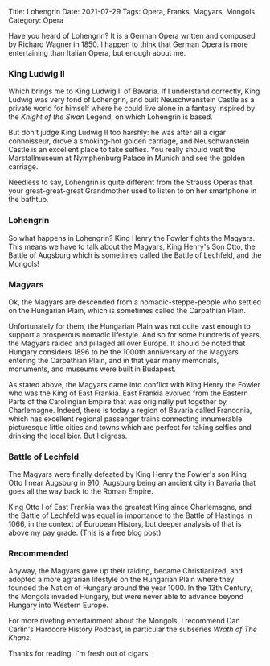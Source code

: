 Title: Lohengrin
Date: 2021-07-29
Tags: Opera, Franks, Magyars, Mongols
Category: Opera


Have you heard of Lohengrin? It is a German Opera written and composed by
Richard Wagner in 1850. I happen to think that German Opera is more
entertaining than Italian Opera, but enough about me.

### King Ludwig II
Which brings me to King Ludwig II of Bavaria. If I understand correctly,
King Ludwig was very fond of Lohengrin, and built Neuschwanstein Castle
as a private world for himself where he could live alone in a fantasy
inspired by the *Knight of the Swan* Legend, on which Lohengrin
is based.

But don't judge King Ludwig II too harshly: he was after all a cigar connoisseur,
drove a smoking-hot golden carriage, and Neuschwanstein Castle is
an excellent place to take selfies. You really should visit the
Marstallmuseum at Nymphenburg Palace in Munich and see the golden
carriage.

Needless to say, Lohengrin is quite different from the Strauss Operas
that your great-great-great Grandmother used to listen to on
her smartphone in the bathtub.

### Lohengrin
So what happens in Lohengrin? King Henry the Fowler fights the Magyars.
This means we have to talk about the Magyars, King Henry's Son Otto,
the Battle of Augsburg which is sometimes called the Battle of Lechfeld,
and the Mongols!

### Magyars
Ok, the Magyars are descended from a nomadic-steppe-people who settled on
the Hungarian Plain, which is sometimes called the Carpathian Plain.

Unfortunately for them, the Hungarian Plain was not quite vast
enough to support a prosperous nomadic lifestyle. And so for some hundreds
of years, the Magyars raided and pillaged all over Europe. It should be noted that
Hungary considers 1896 to be the 1000th anniversary of the Magyars entering
the Carpathian Plain, and in that year many memorials, monuments, and museums
were built in Budapest.

As stated above, the Magyars came into conflict with King Henry the Fowler
who was the King of East Frankia. East Frankia evolved from the Eastern Parts of the
Carolingian Empire that was originally put together by Charlemagne. Indeed,
there is today a region of Bavaria called Franconia, which has excellent
regional passenger trains connecting innumerable picturesque little cities and towns
which are perfect for taking selfies and drinking the local bier. But I digress.

### Battle of Lechfeld
The Magyars were finally defeated by King Henry the Fowler's son King Otto I
near Augsburg in 910, Augsburg being an ancient city in Bavaria that goes all
the way back to the Roman Empire.

King Otto I of East Frankia was the greatest King since Charlemagne, and the
Battle of Lechfeld was equal in importance to the Battle of Hastings in 1066,
in the context of European History, but deeper analysis of that is above my
pay grade. (This is a free blog post)

### Recommended
Anyway, the Magyars gave up their raiding, became Christianized, and adopted
a more agrarian lifestyle on the Hungarian Plain where they founded the Nation
of Hungary around the year 1000. In the 13th Century, the Mongols invaded Hungary,
but were never able to advance beyond Hungary into Western Europe.

For more riveting entertainment about the Mongols, I recommend Dan Carlin's Hardcore
History Podcast, in particular the subseries *Wrath of The Khans*.

Thanks for reading, I'm fresh out of cigars.
